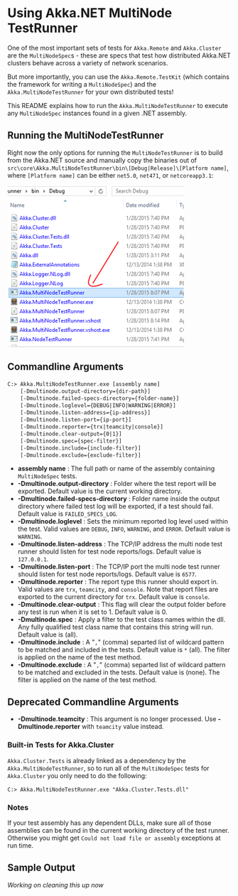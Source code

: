 # Using Akka.NET MultiNode TestRunner

One of the most important sets of tests for `Akka.Remote` and `Akka.Cluster` are the `MultiNodeSpec`s - these are specs that test how distributed Akka.NET clusters behave across a variety of network scenarios.

But more importantly, you can use the `Akka.Remote.TestKit` (which contains the framework for writing a `MultiNodeSpec`) and the `Akka.MultiNodeTestRunner` for your own distributed tests!

This README explains how to run the `Akka.MultiNodeTestRunner` to execute any `MultiNodeSpec` instances found in a given .NET assembly.

## Running the MultiNodeTestRunner

Right now the only options for running the `MultiNodeTestRunner` is to build from the Akka.NET source and manually copy the binaries out of `src\core\Akka.MultiNodeTestRunner\bin\[Debug|Release]\[Platform name]`, where `[Platform name]` can be either `net5.0`, `net471`, or `netcoreapp3.1`:

![MultiNodeTestRunner binaries](../../../documentation/wiki/images/multinode-teskit/multi-node-testrunner-binaries.png)

## Commandline Arguments

```
C:> Akka.MultiNodeTestRunner.exe [assembly name] 
    [-Dmultinode.output-directory={dir-path}] 
    [-Dmultinode.failed-specs-directory={folder-name}] 
    [-Dmultinode.loglevel={DEBUG|INFO|WARNING|ERROR}] 
    [-Dmultinode.listen-address={ip-address}] 
    [-Dmultinode.listen-port={ip-port}] 
    [-Dmultinode.reporter={trx|teamcity|console}] 
    [-Dmultinode.clear-output={0|1}] 
    [-Dmultinode.spec={spec-filter}] 
    [-Dmultinode.include={include-filter}] 
    [-Dmultinode.exclude={exclude-filter}] 
```

- __assembly name__ : The full path or name of the assembly containing `MultiNodeSpec` tests.
- __-Dmultinode.output-directory__ : Folder where the test report will be exported. Default value is the current working directory.
- __-Dmultinode.failed-specs-directory__ : Folder name inside the output directory where failed test log will be exported, if a test should fail. Default value is `FAILED_SPECS_LOG`.
- __-Dmultinode.loglevel__ : Sets the minimum reported log level used within the test. Valid values are `DEBUG`, `INFO`, `WARNING`, and `ERROR`. Default value is `WARNING`.
- __-Dmultinode.listen-address__ : The TCP/IP address the multi node test runner should listen for test node reports/logs. Default value is `127.0.0.1`.
- __-Dmultinode.listen-port__ : The TCP/IP port the multi node test runner should listen for test node reports/logs. Default value is `6577`.
- __-Dmultinode.reporter__ : The report type this runner should export in. Valid values are `trx`, `teamcity`, and `console`. Note that report files are exported to the current directory for `trx`. Default value is `console`.
- __-Dmultinode.clear-output__ : This flag will clear the output folder before any test is run when it is set to 1. Default value is 0.
- __-Dmultinode.spec__ : Apply a filter to the test class names within the dll. Any fully qualified test class name that contains this string will run. Default value is (all).
- __-Dmultinode.include__ : A "`,`" (comma) separted list of wildcard pattern to be matched and included in the tests. Default value is `*` (all). The filter is applied on the name of the test method.
- __-Dmultinode.exclude__ : A "`,`" (comma) separted list of wildcard pattern to be matched and excluded in the tests. Default value is (none). The filter is applied on the name of the test method.

## Deprecated Commandline Arguments
- __-Dmultinode.teamcity__ : This argument is no longer processed. Use __-Dmultinode.reporter__ with `teamcity` value instead.

### Built-in Tests for Akka.Cluster

`Akka.Cluster.Tests` is already linked as a dependency by the `Akka.MultiNodeTestRunner`, so to run all of the `MultiNodeSpec` tests for `Akka.Cluster` you only need to do the following:

    C:> Akka.MultiNodeTestRunner.exe "Akka.Cluster.Tests.dll"

### Notes

If your test assembly has any dependent DLLs, make sure all of those assemblies can be found in the current working directory of the test runner. Otherwise you might get `Could not load file or assembly` exceptions at run time.

## Sample Output

*Working on cleaning this up now*



